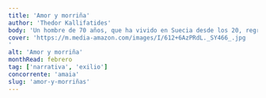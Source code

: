 ```yaml
---
title: 'Amor y morriña'
author: 'Thedor Kallifatides'
body: 'Un hombre de 70 años, que ha vivido en Suecia desde los 20, regresa a su Grecia natal para visitar a su madre enferma. Durante el viaje, recuerda su infancia, juventud y la vida en el exilio. Un libro que habla de la nostalgia, la identidad y la pertenencia.'
cover: 'https://m.media-amazon.com/images/I/612+6AzPRdL._SY466_.jpg
'
alt: 'Amor y morriña'
monthRead: febrero
tag: ['narrativa', 'exilio']
concorrente: 'amaia'
slug: 'amor-y-morriñas'
---
```

